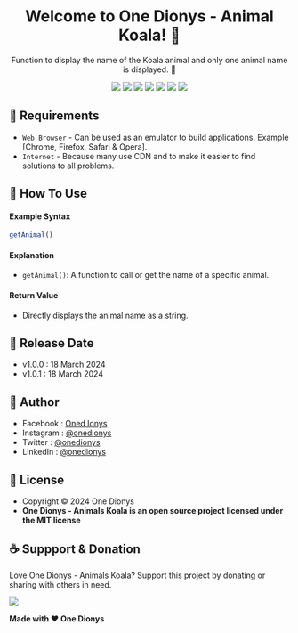 <h1 align="center">Welcome to One Dionys - Animal Koala! 👋 </h1>

<p align="center">Function to display the name of the Koala animal and only one animal name is displayed. 💖 </p>

<p align="center">
<img src="https://img.shields.io/github/contributors/onedionys/onedionys-animal-koala?style=flat-square">
<img src="https://img.shields.io/github/issues/onedionys/onedionys-animal-koala?style=flat-square">
<img src="https://img.shields.io/github/stars/onedionys/onedionys-animal-koala?style=flat-square"> 
<img src="https://img.shields.io/github/forks/onedionys/onedionys-animal-koala?style=flat-square">
<img src="https://img.shields.io/github/last-commit/onedionys/onedionys-animal-koala.svg?style=flat-square">
<img src="https://img.shields.io/github/languages/code-size/onedionys/onedionys-animal-koala?style=flat-square">
<img src="https://img.shields.io/github/license/onedionys/onedionys-animal-koala?style=flat-square">
</p>

## 💾 Requirements

* `Web Browser` - Can be used as an emulator to build applications. Example [Chrome, Firefox, Safari & Opera].
* `Internet` - Because many use CDN and to make it easier to find solutions to all problems.

## 🎯 How To Use

#### Example Syntax

```javascript
getAnimal()
```

#### Explanation

* `getAnimal()`: A function to call or get the name of a specific animal.

#### Return Value

* Directly displays the animal name as a string.

## 📆 Release Date

* v1.0.0 : 18 March 2024
* v1.0.1 : 18 March 2024

## 🧑 Author

* Facebook : <a href="https://www.facebook.com/theonedionys"> Oned Ionys</a>
* Instagram : <a href="https://www.instagram.com/onedionys/"> @onedionys</a>
* Twitter : <a href="https://twitter.com/onedionys"> @onedionys</a>
* LinkedIn :  <a href="https://www.linkedin.com/in/onedionys/"> @onedionys</a>

## 📝 License

* Copyright © 2024 One Dionys
* **One Dionys - Animals Koala is an open source project licensed under the MIT license**

## ☕️ Suppport & Donation

Love One Dionys - Animals Koala? Support this project by donating or sharing with others in need.

<a href="https://www.buymeacoffee.com/onedionys"><img src="https://img.shields.io/badge/Buy_Me_A_Coffee-FFDD00?style=for-the-badge&logo=buy-me-a-coffee&logoColor=black"/> </a>

**Made with ❤️ One Dionys**
